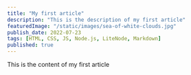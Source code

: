 ```yaml
---
title: "My first article"
description: "This is the description of my first article"
featuredImage: "/static/images/sea-of-white-clouds.jpg"
publish_date: 2022-07-23
tags: [HTML, CSS, JS, Node.js, LiteNode, Markdown]
published: true
---
```


This is the content of my first article